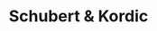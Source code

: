 ---
title: "Schubert & Kordic"
url: /neustadt-am-ruebenberge/schubert-und-kordic/
shop: Autowerkstatt
---